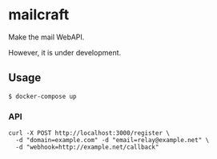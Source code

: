# mailcraft

Make the mail WebAPI.

However, it is under development.

## Usage

```
$ docker-compose up
```

### API

```
curl -X POST http://localhost:3000/register \
  -d "domain=example.com" -d "email=relay@example.net" \
  -d "webhook=http://example.net/callback"
```